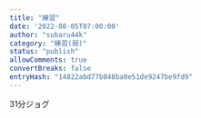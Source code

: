 ```yaml
---
title: "練習"
date: '2022-08-05T07:00:00'
author: "subaru44k"
category: "練習(弱)"
status: "publish"
allowComments: true
convertBreaks: false
entryHash: "14822abd77b048ba0e51de9247be9fd9"
---
```

31分ジョグ
